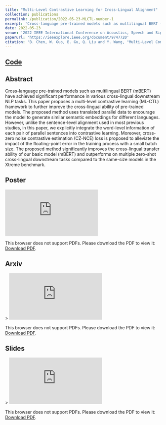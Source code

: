 ```yaml
---
title: "Multi-Level Contrastive Learning for Cross-Lingual Alignment"
collection: publications
permalink: /publication/2022-05-23-MLCTL-number-1
excerpt: 'Cross-language pre-trained models such as multilingual BERT (mBERT) have achieved significant performance in various cross-lingual downstream NLP tasks. This paper proposes a multi-level contrastive learning (ML-CTL) framework to further improve the cross-lingual ability of pre-trained models. The proposed method uses translated parallel data to encourage the model to generate similar semantic embeddings for different languages. However, unlike the sentence-level alignment used in most previous studies, in this paper, we explicitly integrate the word-level information of each pair of parallel sentences into contrastive learning. Moreover, cross-zero noise contrastive estimation (CZ-NCE) loss is proposed to alleviate the impact of the floating-point error in the training process with a small batch size. The proposed method significantly improves the cross-lingual transfer ability of our basic model (mBERT) and outperforms on multiple zero-shot cross-lingual downstream tasks compared to the same-size models in the Xtreme benchmark.'
date: 2022-05-23
venue: '2022 IEEE International Conference on Acoustics, Speech and Signal Processing (ICASSP 2022)'
paperurl: 'https://ieeexplore.ieee.org/document/9747720'
citation: 'B. Chen, W. Guo, B. Gu, Q. Liu and Y. Wang, "Multi-Level Contrastive Learning for Cross-Lingual Alignment," ICASSP 2022 - 2022 IEEE International Conference on Acoustics, Speech and Signal Processing (ICASSP), Singapore, Singapore, 2022, pp. 7947-7951, doi: 10.1109/ICASSP43922.2022.9747720. keywords: {Training;Conferences;Semantics;Bit error rate;Estimation;Benchmark testing;Signal processing;Cross-language pre-trained model;contrastive learning;multi-level;cross-zero NCE;cross-lingual alignment},'
---
```


## [Code](https://github.com/Mckysse/ML-CTL)

## Abstract
Cross-language pre-trained models such as multilingual BERT (mBERT) have achieved significant performance in various cross-lingual downstream NLP tasks. This paper proposes a multi-level contrastive learning (ML-CTL) framework to further improve the cross-lingual ability of pre-trained models. The proposed method uses translated parallel data to encourage the model to generate similar semantic embeddings for different languages. However, unlike the sentence-level alignment used in most previous studies, in this paper, we explicitly integrate the word-level information of each pair of parallel sentences into contrastive learning. Moreover, cross-zero noise contrastive estimation (CZ-NCE) loss is proposed to alleviate the impact of the floating-point error in the training process with a small batch size. The proposed method significantly improves the cross-lingual transfer ability of our basic model (mBERT) and outperforms on multiple zero-shot cross-lingual downstream tasks compared to the same-size models in the Xtreme benchmark.


## Poster
<object data="https://mckysse.github.io/files/ICASSP2022_ML-CTL_poster.pdf" type="application/pdf" width="900px" height="900px">
    <embed src="https://mckysse.github.io/files/ICASSP2022_ML-CTL_poster.pdf">
        <p>This browser does not support PDFs. Please download the PDF to view it: <a href="https://mckysse.github.io/files/ICASSP2022_ML-CTL_poster.pdf">Download PDF</a>.</p>
    </embed>
</object>

## Arxiv
<object data="https://arxiv.org/pdf/2202.13083.pdf" type="application/pdf" width="900px" height="900px">>
    <embed src="https://arxiv.org/pdf/2202.13083.pdf">
        <p>This browser does not support PDFs. Please download the PDF to view it: <a href="https://arxiv.org/pdf/2202.13083.pdf">Download PDF</a>.</p>
    </embed>
</object>

## Slides
<object data="https://mckysse.github.io/files/ICASSP2022_ML-CTL_slides.pdf" type="application/pdf" width="900px" height="900px">>
    <embed src="https://mckysse.github.io/files/ICASSP2022_ML-CTL_slides.pdf">
        <p>This browser does not support PDFs. Please download the PDF to view it: <a href="https://mckysse.github.io/files/ICASSP2022_ML-CTL_slides.pdf">Download PDF</a>.</p>
    </embed>
</object>



